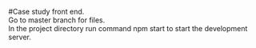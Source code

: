 #Case study front end.  
Go to master branch for files.  
In the project directory run command npm start to start the development server.  
